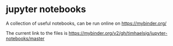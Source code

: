 # jupyter notebooks
 


A collection of useful notebooks, can be run online on https://mybinder.org/

The current link to the files is https://mybinder.org/v2/gh/timhaelsig/jupyter-notebooks/master